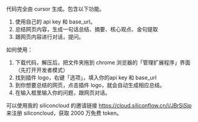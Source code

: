 代码完全由 cursor 生成。包含以下功能。
1. 使用自己的 api key 和 base_url。
2. 总结网页内容，生成一句话总结、摘要、核心观点、金句提取
3. 跟网页内容进行对话，提问。

如何使用：
1. 下载代码，解压后，把文件夹拖到 chrome 浏览器的「管理扩展程序」界面（先打开开发者模式）
2. 找到插件 logo，右键「选项」，填入你的api key 和 base_url
3. 到你想要总结的网页，点击插件 logo，就会自动生成相应总结。
4. 在输入框里输入你的问题，跟网页对话。

可以使用我的 siliconcloud 的邀请链接 https://cloud.siliconflow.cn/i/JBrSiSip 来注册 siliconcloud，获取 2000 万免费 token。
